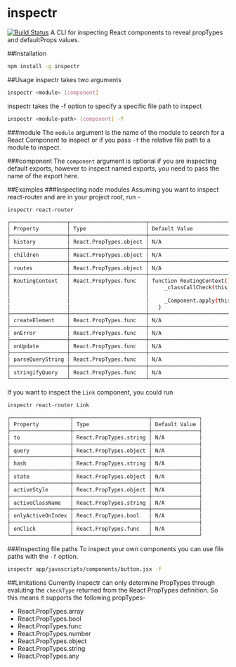 # inspectr
[![Build Status](https://travis-ci.org/RinconStrategies/inspectr.svg?branch=master)](https://travis-ci.org/RinconStrategies/inspectr)
A CLI for inspecting React components to reveal propTypes and defaultProps values.

##Installation
```bash
npm install -g inspectr
```
##Usage
inspectr takes two arguments 
```bash
inspectr <module> [component] 
```
inspectr takes the -f option to specify a specific file path to inspect
```bash
inspectr <module-path> [component] -f 
```
###module
The `module` argument is the name of the module to search for a React Component to inspect or if you pass `-f` the relative file path to a module to inspect. 

###component
The `component` argument is optional if you are inspecting default exports, however to inspect named exports, you need to pass the name of the export here. 

##Examples
###Inspecting node modules
Assuming you want to inspect react-router and are in your project root, run -
```bash
inspectr react-router

┌──────────────────┬────────────────────────┬────────────────────────────────────────────┐
│ Property         │ Type                   │ Default Value                              │
├──────────────────┼────────────────────────┼────────────────────────────────────────────┤
│ history          │ React.PropTypes.object │ N/A                                        │
├──────────────────┼────────────────────────┼────────────────────────────────────────────┤
│ children         │ React.PropTypes.object │ N/A                                        │
├──────────────────┼────────────────────────┼────────────────────────────────────────────┤
│ routes           │ React.PropTypes.object │ N/A                                        │
├──────────────────┼────────────────────────┼────────────────────────────────────────────┤
│ RoutingContext   │ React.PropTypes.func   │ function RoutingContext() {                │
│                  │                        │     _classCallCheck(this, RoutingContext); │
│                  │                        │                                            │
│                  │                        │     _Component.apply(this, arguments);     │
│                  │                        │   }                                        │
├──────────────────┼────────────────────────┼────────────────────────────────────────────┤
│ createElement    │ React.PropTypes.func   │ N/A                                        │
├──────────────────┼────────────────────────┼────────────────────────────────────────────┤
│ onError          │ React.PropTypes.func   │ N/A                                        │
├──────────────────┼────────────────────────┼────────────────────────────────────────────┤
│ onUpdate         │ React.PropTypes.func   │ N/A                                        │
├──────────────────┼────────────────────────┼────────────────────────────────────────────┤
│ parseQueryString │ React.PropTypes.func   │ N/A                                        │
├──────────────────┼────────────────────────┼────────────────────────────────────────────┤
│ stringifyQuery   │ React.PropTypes.func   │ N/A                                        │
└──────────────────┴────────────────────────┴────────────────────────────────────────────┘
```
If you want to inspect the `Link` component, you could run
```bash
inspectr react-router Link

┌───────────────────┬────────────────────────┬───────────────┐
│ Property          │ Type                   │ Default Value │
├───────────────────┼────────────────────────┼───────────────┤
│ to                │ React.PropTypes.string │ N/A           │
├───────────────────┼────────────────────────┼───────────────┤
│ query             │ React.PropTypes.object │ N/A           │
├───────────────────┼────────────────────────┼───────────────┤
│ hash              │ React.PropTypes.string │ N/A           │
├───────────────────┼────────────────────────┼───────────────┤
│ state             │ React.PropTypes.object │ N/A           │
├───────────────────┼────────────────────────┼───────────────┤
│ activeStyle       │ React.PropTypes.object │ N/A           │
├───────────────────┼────────────────────────┼───────────────┤
│ activeClassName   │ React.PropTypes.string │ N/A           │
├───────────────────┼────────────────────────┼───────────────┤
│ onlyActiveOnIndex │ React.PropTypes.bool   │ N/A           │
├───────────────────┼────────────────────────┼───────────────┤
│ onClick           │ React.PropTypes.func   │ N/A           │
└───────────────────┴────────────────────────┴───────────────┘

```
###Inspecting file paths
To inspect your own components you can use file paths with the `-f` option.

```bash
inspectr app/javascripts/components/button.jsx -f
```

##Limitations
Currently inspectr can only determine PropTypes through evaluting the `checkType` returned from the React PropTypes definition. So this means it supports the following propTypes-
* React.PropTypes.array
* React.PropTypes.bool
* React.PropTypes.func
* React.PropTypes.number
* React.PropTypes.object
* React.PropTypes.string
* React.PropTypes.any


